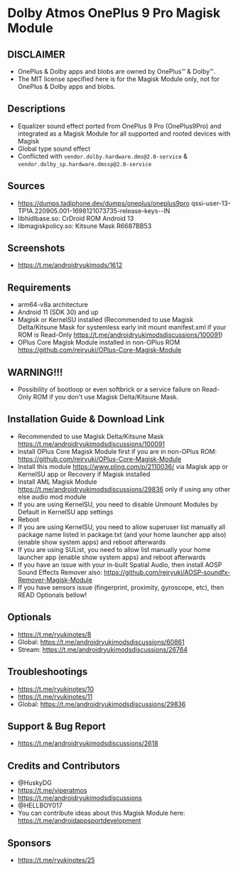 # Dolby Atmos OnePlus 9 Pro Magisk Module

## DISCLAIMER
- OnePlus & Dolby apps and blobs are owned by OnePlus™ & Dolby™.
- The MIT license specified here is for the Magisk Module only, not for OnePlus & Dolby apps and blobs.

## Descriptions
- Equalizer sound effect ported from OnePlus 9 Pro (OnePlus9Pro) and integrated as a Magisk Module for all supported and rooted devices with Magisk
- Global type sound effect
- Conflicted with `vendor.dolby.hardware.dms@2.0-service` & `vendor.dolby_sp.hardware.dmssp@2.0-service`

## Sources
- https://dumps.tadiphone.dev/dumps/oneplus/oneplus9pro qssi-user-13-TP1A.220905.001-1698121073735-release-keys--IN
- libhidlbase.so: CrDroid ROM Android 13
- libmagiskpolicy.so: Kitsune Mask R6687BB53

## Screenshots
- https://t.me/androidryukimods/1612

## Requirements
- arm64-v8a architecture
- Android 11 (SDK 30) and up
- Magisk or KernelSU installed (Recommended to use Magisk Delta/Kitsune Mask for systemless early init mount manifest.xml if your ROM is Read-Only https://t.me/androidryukimodsdiscussions/100091)
- OPlus Core Magisk Module installed in non-OPlus ROM https://github.com/reiryuki/OPlus-Core-Magisk-Module

## WARNING!!!
- Possibility of bootloop or even softbrick or a service failure on Read-Only ROM if you don't use Magisk Delta/Kitsune Mask.

## Installation Guide & Download Link
- Recommended to use Magisk Delta/Kitsune Mask https://t.me/androidryukimodsdiscussions/100091
- Install OPlus Core Magisk Module first if you are in non-OPlus ROM: https://github.com/reiryuki/OPlus-Core-Magisk-Module
- Install this module https://www.pling.com/p/2110036/ via Magisk app or KernelSU app or Recovery if Magisk installed
- Install AML Magisk Module https://t.me/androidryukimodsdiscussions/29836 only if using any other else audio mod module
- If you are using KernelSU, you need to disable Unmount Modules by Default in KernelSU app settings
- Reboot
- If you are using KernelSU, you need to allow superuser list manually all package name listed in package.txt (and your home launcher app also) (enable show system apps) and reboot afterwards
- If you are using SUList, you need to allow list manually your home launcher app (enable show system apps) and reboot afterwards
- If you have an issue with your in-built Spatial Audio, then install AOSP Sound Effects Remover also: https://github.com/reiryuki/AOSP-soundfx-Remover-Magisk-Module
- If you have sensors issue (fingerprint, proximity, gyroscope, etc), then READ Optionals bellow!

## Optionals
- https://t.me/ryukinotes/8
- Global: https://t.me/androidryukimodsdiscussions/60861
- Stream: https://t.me/androidryukimodsdiscussions/26764

## Troubleshootings
- https://t.me/ryukinotes/10
- https://t.me/ryukinotes/11
- Global: https://t.me/androidryukimodsdiscussions/29836

## Support & Bug Report
- https://t.me/androidryukimodsdiscussions/2618

## Credits and Contributors
- @HuskyDG
- https://t.me/viperatmos
- https://t.me/androidryukimodsdiscussions
- @HELLBOY017
- You can contribute ideas about this Magisk Module here: https://t.me/androidappsportdevelopment

## Sponsors
- https://t.me/ryukinotes/25


